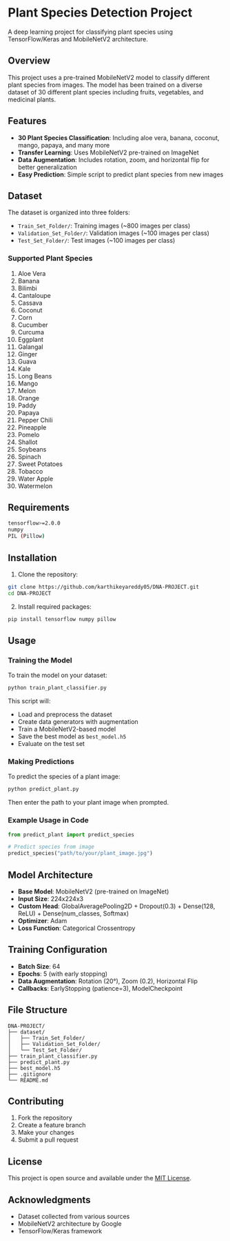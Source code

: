 # Plant Species Detection Project

A deep learning project for classifying plant species using TensorFlow/Keras and MobileNetV2 architecture.

## Overview

This project uses a pre-trained MobileNetV2 model to classify different plant species from images. The model has been trained on a diverse dataset of 30 different plant species including fruits, vegetables, and medicinal plants.

## Features

- **30 Plant Species Classification**: Including aloe vera, banana, coconut, mango, papaya, and many more
- **Transfer Learning**: Uses MobileNetV2 pre-trained on ImageNet
- **Data Augmentation**: Includes rotation, zoom, and horizontal flip for better generalization
- **Easy Prediction**: Simple script to predict plant species from new images

## Dataset

The dataset is organized into three folders:
- `Train_Set_Folder/`: Training images (~800 images per class)
- `Validation_Set_Folder/`: Validation images (~100 images per class)  
- `Test_Set_Folder/`: Test images (~100 images per class)

### Supported Plant Species

1. Aloe Vera
2. Banana
3. Bilimbi
4. Cantaloupe
5. Cassava
6. Coconut
7. Corn
8. Cucumber
9. Curcuma
10. Eggplant
11. Galangal
12. Ginger
13. Guava
14. Kale
15. Long Beans
16. Mango
17. Melon
18. Orange
19. Paddy
20. Papaya
21. Pepper Chili
22. Pineapple
23. Pomelo
24. Shallot
25. Soybeans
26. Spinach
27. Sweet Potatoes
28. Tobacco
29. Water Apple
30. Watermelon

## Requirements

```bash
tensorflow>=2.0.0
numpy
PIL (Pillow)
```

## Installation

1. Clone the repository:
```bash
git clone https://github.com/karthikeyareddy05/DNA-PROJECT.git
cd DNA-PROJECT
```

2. Install required packages:
```bash
pip install tensorflow numpy pillow
```

## Usage

### Training the Model

To train the model on your dataset:

```bash
python train_plant_classifier.py
```

This script will:
- Load and preprocess the dataset
- Create data generators with augmentation
- Train a MobileNetV2-based model
- Save the best model as `best_model.h5`
- Evaluate on the test set

### Making Predictions

To predict the species of a plant image:

```bash
python predict_plant.py
```

Then enter the path to your plant image when prompted.

### Example Usage in Code

```python
from predict_plant import predict_species

# Predict species from image
predict_species("path/to/your/plant_image.jpg")
```

## Model Architecture

- **Base Model**: MobileNetV2 (pre-trained on ImageNet)
- **Input Size**: 224x224x3
- **Custom Head**: GlobalAveragePooling2D + Dropout(0.3) + Dense(128, ReLU) + Dense(num_classes, Softmax)
- **Optimizer**: Adam
- **Loss Function**: Categorical Crossentropy

## Training Configuration

- **Batch Size**: 64
- **Epochs**: 5 (with early stopping)
- **Data Augmentation**: Rotation (20°), Zoom (0.2), Horizontal Flip
- **Callbacks**: EarlyStopping (patience=3), ModelCheckpoint

## File Structure

```
DNA-PROJECT/
├── dataset/
│   ├── Train_Set_Folder/
│   ├── Validation_Set_Folder/
│   └── Test_Set_Folder/
├── train_plant_classifier.py
├── predict_plant.py
├── best_model.h5
├── .gitignore
└── README.md
```

## Contributing

1. Fork the repository
2. Create a feature branch
3. Make your changes
4. Submit a pull request

## License

This project is open source and available under the [MIT License](LICENSE).

## Acknowledgments

- Dataset collected from various sources
- MobileNetV2 architecture by Google
- TensorFlow/Keras framework
